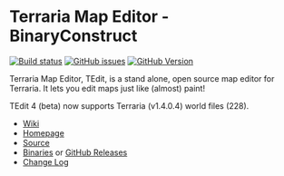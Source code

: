# Terraria Map Editor - BinaryConstruct

[![Build status](https://ci.appveyor.com/api/projects/status/xi3k3j54un10a0o4?svg=true)](https://ci.appveyor.com/project/BinaryConstruct/terraria-map-editor) [![GitHub issues](https://img.shields.io/github/issues/TEdit/Terraria-Map-Editor.svg)](https://waffle.io/TEdit/Terraria-Map-Editor) [![GitHub Version](https://img.shields.io/github/tag/TEdit/Terraria-Map-Editor.svg?label=GitHub)](https://github.com/TEdit/Terraria-Map-Editor)

Terraria Map Editor, TEdit, is a stand alone, open source map editor for Terraria. It lets you edit maps just like (almost) paint!

TEdit 4 (beta) now supports Terraria (v1.4.0.4) world files (228).

* [Wiki](https://github.com/TEdit/Terraria-Map-Editor/wiki/Getting-Started)
* [Homepage](http://binaryconstruct.com/games/tedit)
* [Source](http://github.com/TEdit/Terraria-Map-Editor)
* [Binaries](http://www.binaryconstruct.com/downloads/) or [GitHub Releases](http://github.com/TEdit/Terraria-Map-Editor/downloads)
* [Change Log](http://github.com/TEdit/Terraria-Map-Editor/commits/master)
